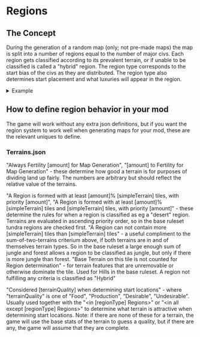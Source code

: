# Regions
## The Concept
During the generation of a random map (only; not pre-made maps) the map is split into a number of regions equal to the number of major civs. Each region gets classified according to its prevalent terrain, or if unable to be classified is called a "hybrid" region.
The region type corresponds to the start bias of the civs as they are distributed.
The region type also determines start placement and what luxuries will appear in the region.

<details><summary>Example</summary>

![](https://user-images.githubusercontent.com/63475501/140308518-ad5a2f50-d5f1-4467-a296-3a67f6d0b007.png)

</details>

## How to define region behavior in your mod
The game will work without any extra json definitions, but if you want the region system to work well when generating maps for your mod, these are the relevant uniques to define.

### Terrains.json
"Always Fertility [amount] for Map Generation", "[amount] to Fertility for Map Generation" - these determine how good a terrain is for purposes of dividing land up fairly. The numbers are arbitrary but should reflect the relative value of the terrains.

"A Region is formed with at least [amount]% [simpleTerrain] tiles, with priority [amount]",
"A Region is formed with at least [amount]% [simpleTerrain] tiles and [simpleTerrain] tiles, with priority [amount]" - these determine the rules for when a region is classified as eg a "desert" region. Terrains are evaluated in ascending priority order, so in the base ruleset tundra regions are checked first.
"A Region can not contain more [simpleTerrain] tiles than [simpleTerrain] tiles" - a useful compliment to the sum-of-two-terrains criterium above, if both terrains are in and of themselves terrain types. So in the base ruleset a large enough sum of jungle and forest allows a region to be classified as jungle, but only if there is more jungle than forest.
"Base Terrain on this tile is not counted for Region determination" - for terrain features that are unremovable or otherwise dominate the tile. Used for Hills in the base ruleset.
A region not fulfilling any criteria is classified as "Hybrid"

"Considered [terrainQuality] when determining start locations" - where "terrainQuality" is one of "Food", "Production", "Desirable", "Undesirable". Usually used together with the "<in [regionType] Regions>" or "<in all except [regionType] Regions>" to determine what terrain is attractive when determining start locations. Note: if there are none of these for a terrain, the game will use the base stats of the terrain to guess a quality, but if there are any, the game will assume that they are complete.